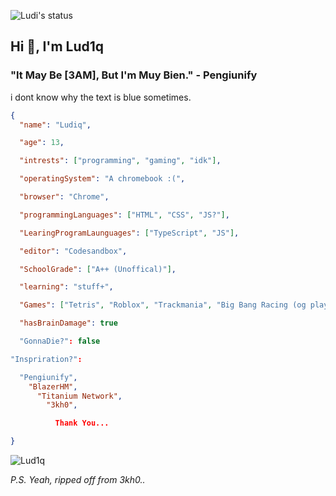 ![Ludi's status](https://github-readme-stats.vercel.app/api?username=Lud1q&show_icons=true&theme=vue-dark)


## Hi 👋, I'm Lud1q ##

### "It May Be [3AM], But I'm Muy Bien." - Pengiunify ##

i dont know why the text is blue sometimes.

```json
{
  "name": "Ludiq",

  "age": 13,

  "intrests": ["programming", "gaming", "idk"],

  "operatingSystem": "A chromebook :(",

  "browser": "Chrome",

  "programmingLanguages": ["HTML", "CSS", "JS?"],

  "LearingProgramLaunguages": ["TypeScript", "JS"],

  "editor": "Codesandbox",

  "SchoolGrade": ["A++ (Unoffical)"],

  "learning": "stuff+",

  "Games": ["Tetris", "Roblox", "Trackmania", "Big Bang Racing (og player)", "Pixel Gun 3D (og player)", "Honkai: Star Rail"],

  "hasBrainDamage": true

  "GonnaDie?": false

"Inspriration?":

  "Pengiunify",
    "BlazerHM",
      "Titanium Network",
        "3kh0",

          Thank You...

}
```
<img src="https://komarev.com/ghpvc/?username=Lud1q&label=Why do i care? I dont. &color=001eff&style=flat" alt="Lud1q" />

*P.S. Yeah, ripped off from 3kh0..*
